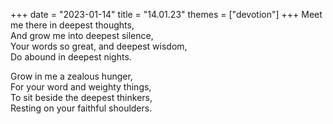 +++
date = "2023-01-14"
title = "14.01.23"
themes = ["devotion"]
+++
Meet me there in deepest thoughts,  
And grow me into deepest silence,  
Your words so great, and deepest wisdom,  
Do abound in deepest nights.  
  
Grow in me a zealous hunger,  
For your word and weighty things,  
To sit beside the deepest thinkers,  
Resting on your faithful shoulders.
